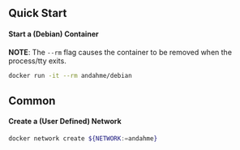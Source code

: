 ## Quick Start

#### Start a (Debian) Container
**NOTE**: The `--rm` flag causes the container to be removed when the process/tty exits.
```bash
docker run -it --rm andahme/debian
```

## Common

#### Create a (User Defined) Network
```bash
docker network create ${NETWORK:=andahme}
```

